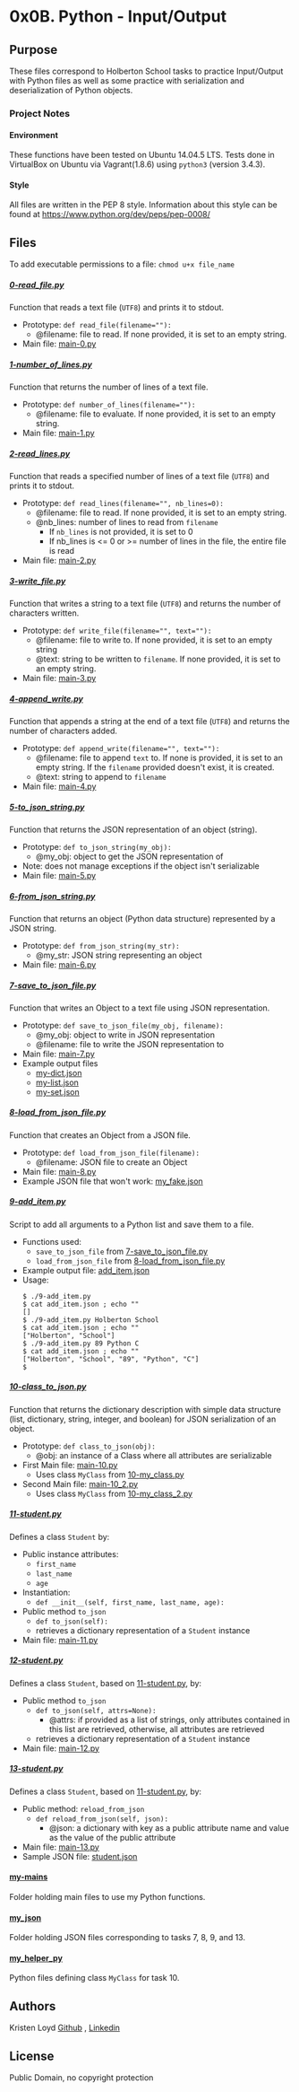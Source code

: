 # 0x0B. Python - Input/Output

## Purpose
These files correspond to Holberton School tasks to practice Input/Output with Python files as well as some practice with serialization and deserialization of Python objects.

### Project Notes
#### Environment
These functions have been tested on Ubuntu 14.04.5 LTS.
Tests done in VirtualBox on Ubuntu via Vagrant(1.8.6) using `python3` (version 3.4.3).

#### Style
All files are written in the PEP 8 style.
Information about this style can be found at https://www.python.org/dev/peps/pep-0008/

## Files
To add executable permissions to a file: `chmod u+x file_name`

##### [0-read_file.py](0-read_file.py)
Function that reads a text file (`UTF8`) and prints it to stdout.
* Prototype: `def read_file(filename=""):`
  * @filename: file to read. If none provided, it is set to an empty string.
* Main file: [main-0.py](my_mains/main-0.py)

##### [1-number_of_lines.py](1-number_of_lines.py)
Function that returns the number of lines of a text file.
* Prototype: `def number_of_lines(filename=""):`
  * @filename: file to evaluate. If none provided, it is set to an empty string.
* Main file: [main-1.py](my_mains/main-1.py)

##### [2-read_lines.py](2-read_lines.py)
Function that reads a specified number of lines of a text file (`UTF8`) and prints it to stdout.
* Prototype: `def read_lines(filename="", nb_lines=0):`
  * @filename: file to read. If none provided, it is set to an empty string.
  * @nb_lines: number of lines to read from `filename`
    * If `nb_lines` is not provided, it is set to 0
    * If nb_lines is <= 0 or >= number of lines in the file, the entire file is read
* Main file: [main-2.py](my_mains/main-2.py)

##### [3-write_file.py](3-write_file.py)
Function that writes a string to a text file (`UTF8`) and returns the number of characters written.
* Prototype: `def write_file(filename="", text=""):`
  * @filename: file to write to. If none provided, it is set to an empty string
  * @text: string to be written to `filename`. If none provided, it is set to an empty string.
* Main file: [main-3.py](my_mains/main-3.py)

##### [4-append_write.py](4-append_write.py)
Function that appends a string at the end of a text file (`UTF8`) and returns the number of characters added.
* Prototype: `def append_write(filename="", text=""):`
  * @filename: file to append `text` to. If none is provided, it is set to an empty string. If the `filename` provided doesn't exist, it is created.
  * @text: string to append to `filename`
* Main file: [main-4.py](my_mains/main-4.py)

##### [5-to_json_string.py](5-to_json_string.py)
Function that returns the JSON representation of an object (string).
* Prototype: `def to_json_string(my_obj):`
  * @my_obj: object to get the JSON representation of
* Note: does not manage exceptions if the object isn't serializable
* Main file: [main-5.py](my_mains/main-5.py)

##### [6-from_json_string.py](6-from_json_string.py)
Function that returns an object (Python data structure) represented by a JSON string.
* Prototype: `def from_json_string(my_str):`
  * @my_str: JSON string representing an object
* Main file: [main-6.py](my_mains/main-6.py)

##### [7-save_to_json_file.py](7-save_to_json_file.py)
Function that writes an Object to a text file using JSON representation.
* Prototype: `def save_to_json_file(my_obj, filename):`
  * @my_obj: object to write in JSON representation
  * @filename: file to write the JSON representation to
* Main file: [main-7.py](my_mains/main-7.py)
* Example output files
  * [my-dict.json](my_json/my_dict.json)
  * [my-list.json](my_json/my_list.json)
  * [my-set.json](my_json/my_set.json)

##### [8-load_from_json_file.py](8-load_from_json_file.py)
Function that creates an Object from a JSON file.
* Prototype: `def load_from_json_file(filename):`
  * @filename: JSON file to create an Object
* Main file: [main-8.py](my_mains/main-8.py)
* Example JSON file that won't work: [my_fake.json](my_json/my_fake.json)

##### [9-add_item.py](9-add_item.py)
Script to add all arguments to a Python list and save them to a file.
* Functions used:
  * `save_to_json_file` from [7-save_to_json_file.py](7-save_to_json_file.py)
  * `load_from_json_file` from [8-load_from_json_file.py](8-load_from_json_file.py)
* Example output file: [add_item.json](my_json/add_item.json)
* Usage: 
  ```
  $ ./9-add_item.py
  $ cat add_item.json ; echo ""
  []
  $ ./9-add_item.py Holberton School
  $ cat add_item.json ; echo ""
  ["Holberton", "School"]
  $ ./9-add_item.py 89 Python C
  $ cat add_item.json ; echo ""
  ["Holberton", "School", "89", "Python", "C"]
  $ 
  ```

##### [10-class_to_json.py](10-class_to_json.py)
Function that returns the dictionary description with simple data structure (list, dictionary, string, integer, and boolean) for JSON serialization of an object.
* Prototype: `def class_to_json(obj):`
  * @obj: an instance of a Class where all attributes are serializable
* First Main file: [main-10.py](my_mains/main-10.py)
  * Uses class `MyClass` from [10-my_class.py](my_helper_py/10-my_class.py)
* Second Main file: [main-10_2.py](my_mains/main-10_2.py)
  * Uses class `MyClass` from [10-my_class_2.py](my_helper_py/10-my_class_2.py)

##### [11-student.py](11-student.py)
Defines a class `Student` by:
* Public instance attributes:
  * `first_name`
  * `last_name`
  * `age`
* Instantiation:
  *  `def __init__(self, first_name, last_name, age):`
* Public method `to_json`
  * `def to_json(self):`
  * retrieves a dictionary representation of a `Student` instance
* Main file: [main-11.py](my_mains/main-11.py)

##### [12-student.py](12-student.py)
Defines a class `Student`, based on [11-student.py](11-student.py), by:
* Public method `to_json`
  * `def to_json(self, attrs=None):`
    * @attrs: if provided as a list of strings, only attributes contained in this list are retrieved, otherwise, all attributes are retrieved
  * retrieves a dictionary representation of a `Student` instance
* Main file: [main-12.py](my_mains/main-12.py)

##### [13-student.py](13-student.py)
Defines a class `Student`, based on [11-student.py](11-student.py), by:
* Public method: `reload_from_json`
  * `def reload_from_json(self, json):`
    * @json: a dictionary with key as a public attribute name and value as the value of the public attribute
* Main file: [main-13.py](my_mains/main-13.py)
* Sample JSON file: [student.json](my_json/student.json)

#### [my-mains](my_mains)
Folder holding main files to use my Python functions.


#### [my_json](my_json)
Folder holding JSON files corresponding to tasks 7, 8, 9, and 13.

#### [my_helper_py](my_helper_py)
Python files defining class `MyClass` for task 10.

## Authors
Kristen Loyd        <a href='https://github.com/KRLoyd'>Github</a> ,  <a href='https://www.linkedin.com/in/kristen-loyd-34984a92/'>Linkedin</a>

## License
Public Domain, no copyright protection
